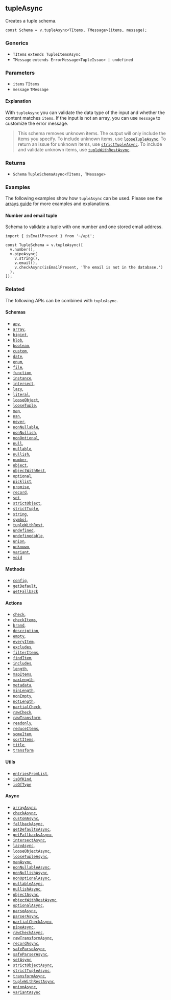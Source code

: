 tupleAsync
----------

Creates a tuple schema.

    const Schema = v.tupleAsync<TItems, TMessage>(items, message);
    

### Generics

*   `TItems` `extends TupleItemsAsync`
*   `TMessage` `extends ErrorMessage<TupleIssue> | undefined`

### Parameters

*   `items` `TItems`
*   `message` `TMessage`

#### Explanation

With `tupleAsync` you can validate the data type of the input and whether the content matches `items`. If the input is not an array, you can use `message` to customize the error message.

> This schema removes unknown items. The output will only include the items you specify. To include unknown items, use [`looseTupleAsync`](looseTupleAsync.md). To return an issue for unknown items, use [`strictTupleAsync`](strictTupleAsync.md). To include and validate unknown items, use [`tupleWithRestAsync`](tupleWithRestAsync.md).

### Returns

*   `Schema` `TupleSchemaAsync<TItems, TMessage>`

### Examples

The following examples show how `tupleAsync` can be used. Please see the [arrays guide](../guides/arrays.md) for more examples and explanations.

#### Number and email tuple

Schema to validate a tuple with one number and one stored email address.

    import { isEmailPresent } from '~/api';
    
    const TupleSchema = v.tupleAsync([
      v.number(),
      v.pipeAsync(
        v.string(),
        v.email(),
        v.checkAsync(isEmailPresent, 'The email is not in the database.')
      ),
    ]);
    

### Related

The following APIs can be combined with `tupleAsync`.

#### Schemas

*   [`any`](any.md),
*   [`array`](array.md),
*   [`bigint`](bigint.md),
*   [`blob`](blob.md),
*   [`boolean`](boolean.md),
*   [`custom`](custom.md),
*   [`date`](date.md),
*   [`enum`](enum.md),
*   [`file`](file.md),
*   [`function`](function.md),
*   [`instance`](instance.md),
*   [`intersect`](intersect.md),
*   [`lazy`](lazy.md),
*   [`literal`](literal.md),
*   [`looseObject`](looseObject.md),
*   [`looseTuple`](looseTuple.md),
*   [`map`](map.md),
*   [`nan`](nan.md),
*   [`never`](never.md),
*   [`nonNullable`](nonNullable.md),
*   [`nonNullish`](nonNullish.md),
*   [`nonOptional`](nonOptional.md),
*   [`null`](null.md),
*   [`nullable`](nullable.md),
*   [`nullish`](nullish.md),
*   [`number`](number.md),
*   [`object`](object.md),
*   [`objectWithRest`](objectWithRest.md),
*   [`optional`](optional.md),
*   [`picklist`](picklist.md),
*   [`promise`](promise.md),
*   [`record`](record.md),
*   [`set`](set.md),
*   [`strictObject`](strictObject.md),
*   [`strictTuple`](strictTuple.md),
*   [`string`](string.md),
*   [`symbol`](symbol.md),
*   [`tupleWithRest`](tupleWithRest.md),
*   [`undefined`](undefined.md),
*   [`undefinedable`](undefinedable.md),
*   [`union`](union.md),
*   [`unknown`](unknown.md),
*   [`variant`](variant.md),
*   [`void`](void.md)

#### Methods

*   [`config`](config.md),
*   [`getDefault`](getDefault.md),
*   [`getFallback`](getFallback.md)

#### Actions

*   [`check`](check.md),
*   [`checkItems`](checkItems.md),
*   [`brand`](brand.md),
*   [`description`](description.md),
*   [`empty`](empty.md),
*   [`everyItem`](everyItem.md),
*   [`excludes`](excludes.md),
*   [`filterItems`](filterItems.md),
*   [`findItem`](findItem.md),
*   [`includes`](includes.md),
*   [`length`](length.md),
*   [`mapItems`](mapItems.md),
*   [`maxLength`](maxLength.md),
*   [`metadata`](metadata.md),
*   [`minLength`](minLength.md),
*   [`nonEmpty`](nonEmpty.md),
*   [`notLength`](notLength.md),
*   [`partialCheck`](partialCheck.md),
*   [`rawCheck`](rawCheck.md),
*   [`rawTransform`](rawTransform.md),
*   [`readonly`](readonly.md),
*   [`reduceItems`](reduceItems.md),
*   [`someItem`](someItem.md),
*   [`sortItems`](sortItems.md),
*   [`title`](title.md),
*   [`transform`](transform.md)

#### Utils

*   [`entriesFromList`](entriesFromList.md),
*   [`isOfKind`](isOfKind.md),
*   [`isOfType`](isOfType.md)

#### Async

*   [`arrayAsync`](arrayAsync.md),
*   [`checkAsync`](checkAsync.md),
*   [`customAsync`](customAsync.md),
*   [`fallbackAsync`](fallbackAsync.md),
*   [`getDefaultsAsync`](getDefaultsAsync.md),
*   [`getFallbacksAsync`](getFallbacksAsync.md),
*   [`intersectAsync`](intersectAsync.md),
*   [`lazyAsync`](lazyAsync.md),
*   [`looseObjectAsync`](looseObjectAsync.md),
*   [`looseTupleAsync`](looseTupleAsync.md),
*   [`mapAsync`](mapAsync.md),
*   [`nonNullableAsync`](nonNullableAsync.md),
*   [`nonNullishAsync`](nonNullishAsync.md),
*   [`nonOptionalAsync`](nonOptionalAsync.md),
*   [`nullableAsync`](nullableAsync.md),
*   [`nullishAsync`](nullishAsync.md),
*   [`objectAsync`](objectAsync.md),
*   [`objectWithRestAsync`](objectWithRestAsync.md),
*   [`optionalAsync`](optionalAsync.md),
*   [`parseAsync`](parseAsync.md),
*   [`parserAsync`](parserAsync.md),
*   [`partialCheckAsync`](partialCheckAsync.md),
*   [`pipeAsync`](pipeAsync.md),
*   [`rawCheckAsync`](rawCheckAsync.md),
*   [`rawTransformAsync`](rawTransformAsync.md),
*   [`recordAsync`](recordAsync.md),
*   [`safeParseAsync`](safeParseAsync.md),
*   [`safeParserAsync`](safeParserAsync.md),
*   [`setAsync`](setAsync.md),
*   [`strictObjectAsync`](strictObjectAsync.md),
*   [`strictTupleAsync`](strictTupleAsync.md),
*   [`transformAsync`](transformAsync.md),
*   [`tupleWithRestAsync`](tupleWithRestAsync.md),
*   [`unionAsync`](unionAsync.md),
*   [`variantAsync`](variantAsync.md)